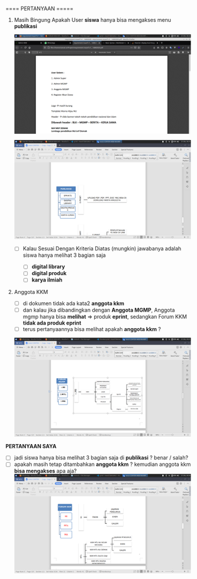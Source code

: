 ==== PERTANYAAN =====

1. Masih Bingung Apakah User **siswa** hanya bisa mengakses menu **publikasi**
    
    ![user publikasi](z-images/siswa.png)

    ![user publikasi](z-images/publikasi.png)

   * [ ] Kalau Sesuai Dengan Kriteria Diatas (mungkin) jawabanya adalah siswa hanya melihat 3 bagian saja 
   
     * [ ] **digital library** 
     * [ ] **digital produk** 
     * [ ] **karya ilmiah** 
     
    <!-- * [ ] Kalau Saya pikir-pikir kalau hanya 3 sub-bagian saja untuk siswa <span style="color: red">Kayaknya</span> -->
  
2. Anggota KKM
    * [ ] di dokumen tidak ada kata2 **anggota kkm**
    * [ ] dan kalau jika dibandingkan dengan **Anggota MGMP**, Anggota mgmp hanya bisa **melihat** => produk **eprint**, sedangkan Forum KKM **tidak ada produk eprint** 
    * [ ] terus pertanyaannya bisa melihat apakah **anggota kkm** ?

    ![user publikasi](z-images/mgmp.png)


**PERTANYAAN SAYA**
* [ ] jadi siswa hanya bisa melihat 3 bagian saja di **publikasi** ?  benar / salah?
* [ ] apakah masih tetap ditambahkan **anggota kkm** ? kemudian anggota kkm **bisa mengakses** apa aja?
  ![user publikasi](z-images/kkm.png)